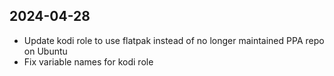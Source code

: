 ## 2024-04-28
* Update kodi role to use flatpak instead of no longer maintained PPA repo on Ubuntu
* Fix variable names for kodi role
